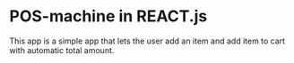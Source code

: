 # POS-machine in REACT.js

This app is a simple app that lets the user add an item and add item to cart with automatic total amount.
